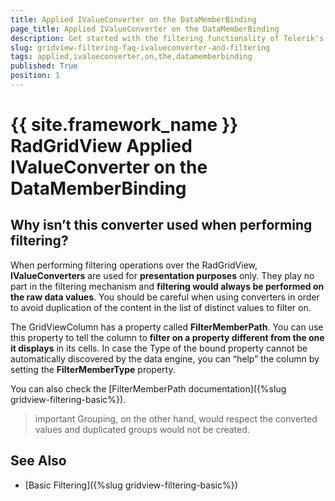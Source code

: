```yaml
---
title: Applied IValueConverter on the DataMemberBinding
page_title: Applied IValueConverter on the DataMemberBinding
description: Get started with the filtering functionality of Telerik's {{ site.framework_name }} DataGrid and learn why IValueConverters should be used for presentation purposes only.
slug: gridview-filtering-faq-ivalueconverter-and-filtering
tags: applied,ivalueconverter,on,the,datamemberbinding
published: True
position: 1
---
```


# {{ site.framework_name }} RadGridView Applied IValueConverter on the DataMemberBinding



## Why isn’t this converter used when performing filtering?
        
When performing filtering operations over the RadGridView, __IValueConverters__ are used for __presentation purposes__ only. They play no part in the filtering mechanism and __filtering would always be performed on the raw data values__. You should be careful when using converters in order to avoid duplication of the content in the list of distinct values to filter on.

The GridViewColumn has a property called __FilterMemberPath__. You can use this property to tell the column to __filter on a property different from the one it displays__ in its cells. In case the Type of the bound property cannot be automatically discovered by the data engine, you can “help” the column by setting the __FilterMemberType__ property.

You can also check the [FilterMemberPath documentation]({%slug gridview-filtering-basic%}).

>important Grouping, on the other hand, would respect the converted values and duplicated groups would not be created. 

## See Also

 * [Basic Filtering]({%slug gridview-filtering-basic%})
